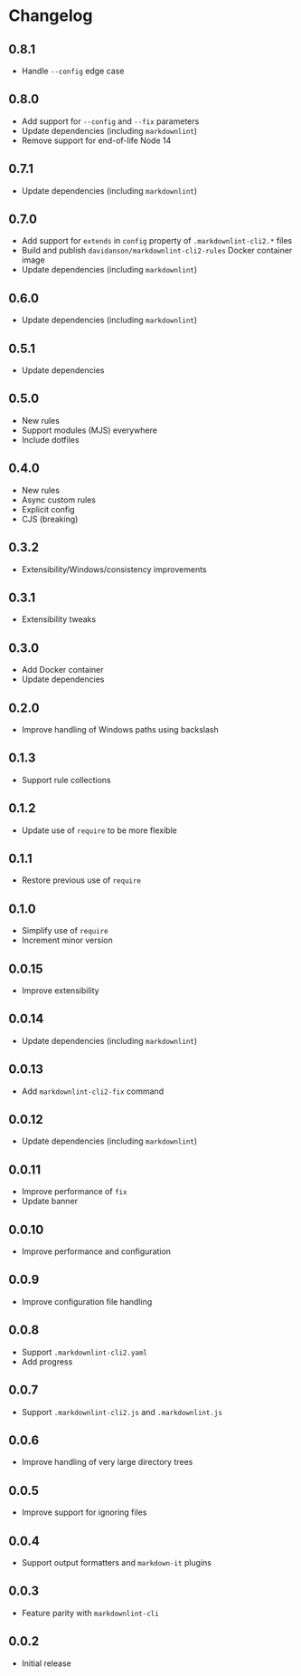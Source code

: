 # Changelog

## 0.8.1

- Handle `--config` edge case

## 0.8.0

- Add support for `--config` and `--fix` parameters
- Update dependencies (including `markdownlint`)
- Remove support for end-of-life Node 14

## 0.7.1

- Update dependencies (including `markdownlint`)

## 0.7.0

- Add support for `extends` in `config` property of `.markdownlint-cli2.*` files
- Build and publish `davidanson/markdownlint-cli2-rules` Docker container image
- Update dependencies (including `markdownlint`)

## 0.6.0

- Update dependencies (including `markdownlint`)

## 0.5.1

- Update dependencies

## 0.5.0

- New rules
- Support modules (MJS) everywhere
- Include dotfiles

## 0.4.0

- New rules
- Async custom rules
- Explicit config
- CJS (breaking)

## 0.3.2

- Extensibility/Windows/consistency improvements

## 0.3.1

- Extensibility tweaks

## 0.3.0

- Add Docker container
- Update dependencies

## 0.2.0

- Improve handling of Windows paths using backslash

## 0.1.3

- Support rule collections

## 0.1.2

- Update use of `require` to be more flexible

## 0.1.1

- Restore previous use of `require`

## 0.1.0

- Simplify use of `require`
- Increment minor version

## 0.0.15

- Improve extensibility

## 0.0.14

- Update dependencies (including `markdownlint`)

## 0.0.13

- Add `markdownlint-cli2-fix` command

## 0.0.12

- Update dependencies (including `markdownlint`)

## 0.0.11

- Improve performance of `fix`
- Update banner

## 0.0.10

- Improve performance and configuration

## 0.0.9

- Improve configuration file handling

## 0.0.8

- Support `.markdownlint-cli2.yaml`
- Add progress

## 0.0.7

- Support `.markdownlint-cli2.js` and `.markdownlint.js`

## 0.0.6

- Improve handling of very large directory trees

## 0.0.5

- Improve support for ignoring files

## 0.0.4

- Support output formatters and `markdown-it` plugins

## 0.0.3

- Feature parity with `markdownlint-cli`

## 0.0.2

- Initial release
